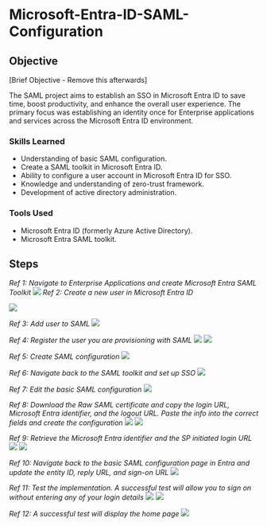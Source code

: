 # Microsoft-Entra-ID-SAML-Configuration

## Objective
[Brief Objective - Remove this afterwards]

The SAML project aims to establish an SSO in Microsoft Entra ID to save time, boost productivity, and enhance the overall user experience. The primary focus was establishing an identity once for Enterprise applications and services across the Microsoft Entra ID environment.

### Skills Learned

- Understanding of basic SAML configuration.
- Create a SAML toolkit in Microsoft Entra ID.
- Ability to configure a user account in Microsoft Entra ID for SSO.
- Knowledge and understanding of zero-trust framework.
- Development of active directory administration.

### Tools Used

- Microsoft Entra ID (formerly Azure Active Directory).
- Microsoft Entra SAML toolkit.

## Steps

*Ref 1: Navigate to Enterprise Applications and create Microsoft Entra SAML Toolkit*
<img src="https://github.com/dnalegri/Azure-SAML-Configuration/assets/164395911/5f9ee58e-0bf9-4455-b5ae-8f52465672f6" />
*Ref 2: Create a new user in Microsoft Entra ID* 

<img src="https://github.com/dnalegri/Azure-SAML-Configuration/assets/164395911/e7a121a8-196f-4b20-9479-a8169fe4b997" />

*Ref 3: Add user to SAML*
<img src=https://github.com/dnalegri/Azure-SAML-Configuration/assets/164395911/2e6f6ab5-55b0-4062-810e-b149d97e840c />

*Ref 4: Register the user you are provisioning with SAML*
<img src="https://github.com/dnalegri/Azure-SAML-Configuration/assets/164395911/3a53ebd2-3bc0-4b16-996e-7aac2199df95" />
<img src="https://github.com/dnalegri/Azure-SAML-Configuration/assets/164395911/9cef657e-687b-4cee-b0f0-759dfed312a8" />


*Ref 5: Create SAML configuration*
<img src="https://github.com/dnalegri/Azure-SAML-Configuration/assets/164395911/67f93086-0cc9-42ae-bc6c-7309d4cf894a" />

*Ref 6: Navigate back to the SAML toolkit and set up SSO*
<img src="https://github.com/dnalegri/Azure-SAML-Configuration/assets/164395911/74604c27-9f98-4c67-a175-d327037787a9" />

*Ref 7: Edit the basic SAML configuration*
<img src="https://github.com/dnalegri/Azure-SAML-Configuration/assets/164395911/8a991cf4-77e3-45ba-8677-841edea3d21d" />

*Ref 8: Download the Raw SAML certificate and copy the login URL, Microsoft Entra identifier, and the logout URL. Paste the info into the correct fields and create the configuration*
<img src="https://github.com/dnalegri/Azure-SAML-Configuration/assets/164395911/b764d359-a917-4f03-995a-878627170100" />
<img src="https://github.com/dnalegri/Azure-SAML-Configuration/assets/164395911/ec7abae5-9a8d-4a2d-a9a5-60e550ff09f2" />

*Ref 9: Retrieve the Microsoft Entra identifier and the SP initiated login URL*
<img src="https://github.com/dnalegri/Azure-SAML-Configuration/assets/164395911/695bc5f2-3342-46d0-96e2-3375ba404578" />
<img src="https://github.com/dnalegri/Azure-SAML-Configuration/assets/164395911/ae169155-f0b9-4fb7-8250-cc28aeaf2bd5" />

*Ref 10: Navigate back to the basic SAML configuration page in Entra and update the entity ID, reply URL, and sign-on URL*
<img src="https://github.com/dnalegri/Azure-SAML-Configuration/assets/164395911/d1ca8ac0-06e2-4247-a15b-43edd818a298" />

*Ref 11: Test the implementation. A successful test will allow you to sign on without entering any of your login details*
<img src="https://github.com/dnalegri/Azure-SAML-Configuration/assets/164395911/9c2d20c7-535b-440a-b335-31493ffa4cd5" />
<img src="https://github.com/dnalegri/Azure-SAML-Configuration/assets/164395911/d4d9c6a3-7822-4ba6-b548-24f9bf772fee" />

*Ref 12: A successful test will display the home page*
<img src="https://github.com/dnalegri/Azure-SAML-Configuration/assets/164395911/417daeef-cb20-46b5-b3b5-21d045926c63" />
